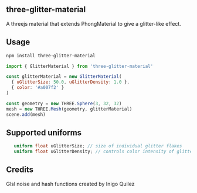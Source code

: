 ## three-glitter-material

A threejs material that extends PhongMaterial to give a glitter-like effect.

## Usage

```bash
npm install three-glitter-material
```

```javascript
import { GlitterMaterial } from 'three-glitter-material'

const glitterMaterial = new GlitterMaterial(
  { uGlitterSize: 50.0, uGlitterDensity: 1.0 },
  { color: '#a007f2' }
)

const geometry = new THREE.Sphere(3, 32, 32)
mesh = new THREE.Mesh(geometry, glitterMaterial)
scene.add(mesh)
```

## Supported uniforms

```glsl
   uniform float uGlitterSize; // size of individual glitter flakes
   uniform float uGlitterDensity; // controls color intensity of glitter flakes to give the appearance of higher or lower density

```

## Credits

Glsl noise and hash functions created by Inigo Quilez
